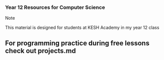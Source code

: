 ### Year 12 Resources for Computer Science

> [!NOTE]
> This material is designed for students at KESH Academy in my year 12 class

## For programming practice during free lessons check out projects.md

